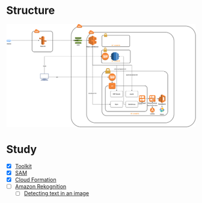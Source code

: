 # Structure

![structure](aws-structure.png)



# Study
- [x] [Toolkit](toolkit/README.md)
- [x] [SAM](sam/README.md)
- [x] [Cloud Formation](cloudformation/README.md)
- [ ] [Amazon Rekognition](https://docs.aws.amazon.com/rekognition/index.html)
    - [ ] [Detecting text in an image](https://docs.aws.amazon.com/rekognition/latest/dg/text-detecting-text-procedure.html)